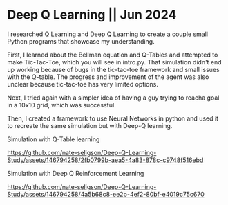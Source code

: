# Deep Q Learning || Jun 2024
  I researched Q Learning and Deep Q Learning to create a couple small Python programs that showcase my understanding. 

First, I learned about the Bellman equation and Q-Tables and attempted to make Tic-Tac-Toe, which you will see in intro.py. That simulation didn't end up working because of bugs in the tic-tac-toe framework and small issues with the Q-table. The progress and improvement of the agent was also unclear because tic-tac-toe has very limited options. 

Next, I tried again with a simpler idea of having a guy trying to reacha goal in a 10x10 grid, which was successful. 

Then, I created a framework to use Neural Networks in python and used it to recreate the same simulation but with Deep-Q learning.

Simulation with Q-Table learning

https://github.com/nate-seligson/Deep-Q-Learning-Study/assets/146794258/2fb0799b-aea5-4a83-878c-c9748f516ebd

Simulation with Deep Q Reinforcement Learning

https://github.com/nate-seligson/Deep-Q-Learning-Study/assets/146794258/4a5b68c8-ee2b-4ef2-80bf-e4019c75c670

